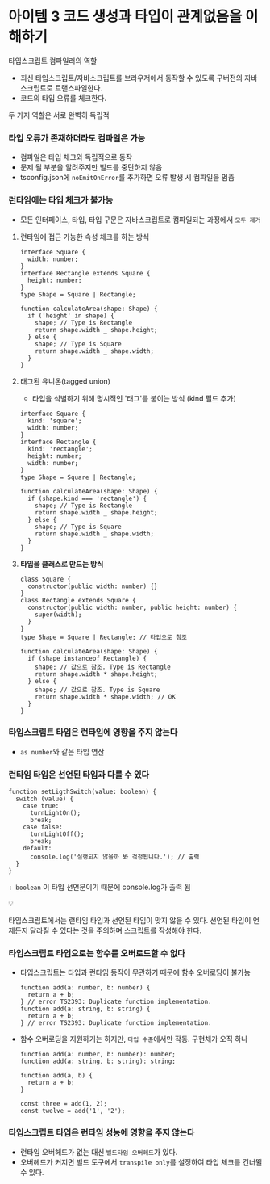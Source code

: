 # 아이템 3 코드 생성과 타입이 관계없음을 이해하기
타입스크립트 컴파일러의 역할
- 최신 타입스크립트/자바스크립트를 브라우저에서 동작할 수 있도록 구버전의 자바스크립트로 트랜스파일한다.
- 코드의 타입 오류를 체크한다.

두 가지 역할은 서로 완벽히 독립적

### 타입 오류가 존재하더라도 컴파일은 가능

- 컴파일은 타입 체크와 독립적으로 동작
- 문제 될 부분을 알려주지만 빌드를 중단하지 않음
- tsconfig.json에 `noEmitOnError`를 추가하면 오류 발생 시 컴파일을 멈춤

### 런타임에는 타입 체크가 불가능

- 모든 인터페이스, 타입, 타입 구문은 자바스크립트로 컴파일되는 과정에서 `모두 제거`

1. 런타임에 접근 가능한 속성 체크를 하는 방식

   ```tsx
   interface Square {
     width: number;
   }
   interface Rectangle extends Square {
     height: number;
   }
   type Shape = Square | Rectangle;

   function calculateArea(shape: Shape) {
     if ('height' in shape) {
       shape; // Type is Rectangle
       return shape.width _ shape.height;
     } else {
       shape; // Type is Square
       return shape.width _ shape.width;
     }
   }
   ```

2. 태그된 유니온(tagged union)

   - 타입을 식별하기 위해 명시적인 '태그'를 붙이는 방식 (kind 필드 추가)

   ```tsx
   interface Square {
     kind: 'square';
     width: number;
   }
   interface Rectangle {
     kind: 'rectangle';
     height: number;
     width: number;
   }
   type Shape = Square | Rectangle;

   function calculateArea(shape: Shape) {
     if (shape.kind === 'rectangle') {
       shape; // Type is Rectangle
       return shape.width _ shape.height;
     } else {
       shape; // Type is Square
       return shape.width _ shape.width;
     }
   }
   ```

3. **타입을 클래스로 만드는 방식**

   ```tsx
   class Square {
     constructor(public width: number) {}
   }
   class Rectangle extends Square {
     constructor(public width: number, public height: number) {
       super(width);
     }
   }
   type Shape = Square | Rectangle; // 타입으로 참조

   function calculateArea(shape: Shape) {
     if (shape instanceof Rectangle) {
       shape; // 값으로 참조. Type is Rectangle
       return shape.width * shape.height;
     } else {
       shape; // 값으로 참조. Type is Square
       return shape.width * shape.width; // OK
     }
   }
   ```

### 타입스크립트 타입은 런타임에 영향을 주지 않는다

- `as number`와 같은 타입 연산

### 런타임 타입은 선언된 타입과 다를 수 있다

```tsx
function setLigthSwitch(value: boolean) {
  switch (value) {
    case true:
      turnLightOn();
      break;
    case false:
      turnLightOff();
      break;
    default:
      console.log('실행되지 않을까 봐 걱정됩니다.'); // 출력
  }
}
```

`: boolean` 이 타입 선언문이기 때문에 console.log가 출력 됨

<aside>
💡

타입스크립트에서는 런타임 타입과 선언된 타입이 맞지 않을 수 있다. 선언된 타입이 언제든지 달라질 수 있다는 것을 주의하며 스크립트를 작성해야 한다.

</aside>

### **타입스크립트 타입으로는 함수를 오버로드할 수 없다**

- 타입스크립트는 타입과 런타임 동작이 무관하기 때문에 함수 오버로딩이 불가능
  ```tsx
  function add(a: number, b: number) {
    return a + b;
  } // error TS2393: Duplicate function implementation.
  function add(a: string, b: string) {
    return a + b;
  } // error TS2393: Duplicate function implementation.
  ```
- 함수 오버로딩을 지원하기는 하지만, `타입 수준`에서만 작동. 구현체가 오직 하나
  ```tsx
  function add(a: number, b: number): number;
  function add(a: string, b: string): string;

  function add(a, b) {
    return a + b;
  }

  const three = add(1, 2);
  const twelve = add('1', '2');
  ```

### **타입스크립트 타입은 런타임 성능에 영향을 주지 않는다**

- 런타임 오버헤드가 없는 대신 `빌드타임 오버헤드`가 있다.
- 오버헤드가 커지면 빌드 도구에서 `transpile only`를 설정하여 타입 체크를 건너뛸 수 있다.
